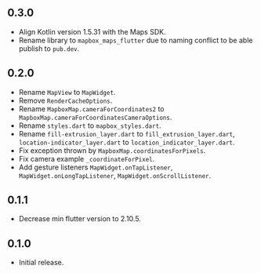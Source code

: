 ## 0.3.0 
* Align Kotlin version 1.5.31 with the Maps SDK.
* Rename library to `mapbox_maps_flutter` due to naming conflict to be able publish to `pub.dev`.

## 0.2.0

* Rename `MapView` to `MapWidget`.
* Remove `RenderCacheOptions`.
* Rename `MapboxMap.cameraForCoordinates2` to `MapboxMap.cameraForCoordinatesCameraOptions`.
* Rename `styles.dart` to `mapbox_styles.dart`.
* Rename `fill-extrusion_layer.dart` to `fill_extrusion_layer.dart`,
`location-indicator_layer.dart` to `location_indicator_layer.dart`.
* Fix exception thrown by `MapboxMap.coordinatesForPixels`.
* Fix camera example `_coordinateForPixel`.
* Add gesture listeners `MapWidget.onTapListener`, `MapWidget.onLongTapListener`, `MapWidget.onScrollListener`.

## 0.1.1

* Decrease min flutter version to 2.10.5.

## 0.1.0

* Initial release.
